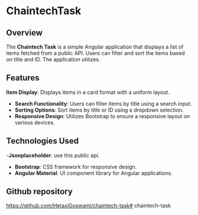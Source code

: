 # ChaintechTask

## Overview

The **Chaintech Task** is a simple Angular application that displays a list of items fetched from a public API. Users can filter and sort the items based on title and ID. The application utilizes.

## Features

 **Item Display**: Displays items in a card format with a uniform layout.
- **Search Functionality**: Users can filter items by title using a search input.
- **Sorting Options**: Sort items by title or ID using a dropdown selection.
- **Responsive Design**: Utilizes Bootstrap to ensure a responsive layout on various devices.

## Technologies Used

-**Jsonplaceholder**: use this public api.
- **Bootstrap**: CSS framework for responsive design.
- **Angular Material**: UI component library for Angular applications.

## Github repository
https://github.com/HetaxiGoswami/chaintech-task#   c h a i n t e c h - t a s k  
 